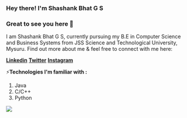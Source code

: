 ### Hey there! I'm Shashank Bhat G S
### Great to see you here 👋

I am Shashank Bhat G S, currently pursuing my B.E in Computer Science and Business Systems from JSS Science and Technological University, Mysuru.
Find out more about me & feel free to connect with me here:

**[Linkedin](https://www.linkedin.com/in/shashankbhatgs)**   **[Twitter](https://twitter.com/shashankbhatgs)**  **[Instagram](https://www.instagram.com/shashankbhatgs)**


⚡**Technologies I'm familiar with :**
1. Java
1. C/C++
1. Python

<p>
  <img 
   src="https://github-readme-stats.vercel.app/api?username=shashankbhatgs&show_icons=true&theme=tokyonight" 
/>
</p>
